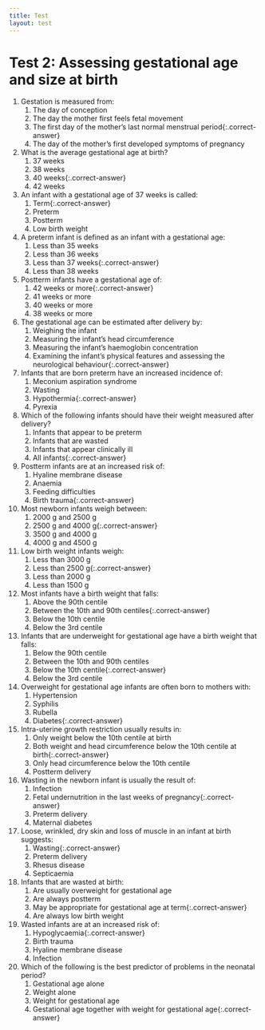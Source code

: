 ```yaml
---
title: Test
layout: test
---
```


# Test 2: Assessing gestational age and size at birth

1.	Gestation is measured from:
	1.	The day of conception
	1.	The day the mother first feels fetal movement
	1.	The first day of the mother’s last normal menstrual period{:.correct-answer}
	1.	The day of the mother’s first developed symptoms of pregnancy
2.	What is the average gestational age at birth?
	1.	37 weeks
	1.	38 weeks
	1.	40 weeks{:.correct-answer}
	1.	42 weeks
3.	An infant with a gestational age of 37 weeks is called:
	1.	Term{:.correct-answer}
	1.	Preterm
	1.	Postterm
	1.	Low birth weight
4.	A preterm infant is defined as an infant with a gestational age:
	1.	Less than 35 weeks
	1.	Less than 36 weeks
	1.	Less than 37 weeks{:.correct-answer}
	1.	Less than 38 weeks
5.	Postterm infants have a gestational age of:
	1.	42 weeks or more{:.correct-answer}
	1.	41 weeks or more
	1.	40 weeks or more
	1.	38 weeks or more
6.	The gestational age can be estimated after delivery by:
	1.	Weighing the infant
	1.	Measuring the infant’s head circumference
	1.	Measuring the infant’s haemoglobin concentration
	1.	Examining the infant’s physical features and assessing the neurological behaviour{:.correct-answer}
7.	Infants that are born preterm have an increased incidence of:
	1.	Meconium aspiration syndrome
	1.	Wasting
	1.	Hypothermia{:.correct-answer}
	1.	Pyrexia
8.	Which of the following infants should have their weight measured after delivery?
	1.	Infants that appear to be preterm
	1.	Infants that are wasted
	1.	Infants that appear clinically ill
	1.	All infants{:.correct-answer}
9.	Postterm infants are at an increased risk of:
	1.	Hyaline membrane disease
	1.	Anaemia
	1.	Feeding difficulties
	1.	Birth trauma{:.correct-answer}
10.	Most newborn infants weigh between:
	1.	2000 g and 2500 g
	1.	2500 g and 4000 g{:.correct-answer}
	1.	3500 g and 4000 g
	1.	4000 g and 4500 g
11.	Low birth weight infants weigh:
	1.	Less than 3000 g
	1.	Less than 2500 g{:.correct-answer}
	1.	Less than 2000 g
	1.	Less than 1500 g
12.	Most infants have a birth weight that falls:
	1.	Above the 90th centile
	1.	Between the 10th and 90th centiles{:.correct-answer}
	1.	Below the 10th centile
	1.	Below the 3rd centile
13.	Infants that are underweight for gestational age have a birth weight that falls:
	1.	Below the 90th centile
	1.	Between the 10th and 90th centiles
	1.	Below the 10th centile{:.correct-answer}
	1.	Below the 3rd centile
14.	Overweight for gestational age infants are often born to mothers with:
	1.	Hypertension
	1.	Syphilis
	1.	Rubella
	1.	Diabetes{:.correct-answer}
15.	Intra-uterine growth restriction usually results in:
	1.	Only weight below the 10th centile at birth
	1.	Both weight and head circumference below the 10th centile at birth{:.correct-answer}
	1.	Only head circumference below the 10th centile
	1.	Postterm delivery
16.	Wasting in the newborn infant is usually the result of:
	1.	Infection
	1.	Fetal undernutrition in the last weeks of pregnancy{:.correct-answer}
	1.	Preterm delivery
	1.	Maternal diabetes
17.	Loose, wrinkled, dry skin and loss of muscle in an infant at birth suggests:
	1.	Wasting{:.correct-answer}
	1.	Preterm delivery
	1.	Rhesus disease
	1.	Septicaemia
18.	Infants that are wasted at birth:
	1.	Are usually overweight for gestational age
	1.	Are always postterm
	1.	May be appropriate for gestational age at term{:.correct-answer}
	1.	Are always low birth weight
19.	Wasted infants are at an increased risk of:
	1.	Hypoglycaemia{:.correct-answer}
	1.	Birth trauma
	1.	Hyaline membrane disease
	1.	Infection
20.	Which of the following is the best predictor of problems in the neonatal period?
	1.	Gestational age alone
	1.	Weight alone
	1.	Weight for gestational age
	1.	Gestational age together with weight for gestational age{:.correct-answer}
